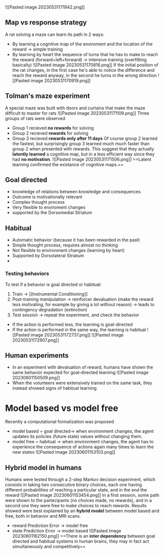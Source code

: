 ![[Pasted image 20230531171942.png]]
## Map vs response strategy
A rat solving a maze can learn its path in 2 ways:
- By learning a cognitive map of the enviroment and the location of the reward -> simple training
- By learning by heart the sequence of turns that he has to make to reach the reward (forward+left+forward)  -> intensive training (overfitting basically)
![[Pasted image 20230531170816.png]]
If the initial position of the rat changes, in the first case he's able to notice the difference and reach the reward anyway, in the second he turns in the wrong direction
![[Pasted image 20230531170919.png]]

## Tolman's maze experiment
A special maze was built with doors and curtains that make the maze difficult to master for rats
![[Pasted image 20230531171109.png]]
Three groups of rats were observed
- Group 1 recieved **no rewards** for solving
- Group 2 recieved **rewards** for solving
- Group 3 recieved **rewards only after 11 days**
Of course group 2 learned the fastest, but surprisingly group 3 learned much much faster than group 2 when presented with rewards. This suggest that they actually **latently learned** a cognitive map, but in a less efficient way since they had **no motivation**.
![[Pasted image 20230531171506.png]]
==Latent learning confirmed the existance of cognitive maps.==


## Goal directed
- knowledge of relations between knowledge and consequences
- Outcome is motivationally relevant
- Complex thought process
- Very flexible to enviroment changes
- supported by the Dorsomedial Striatum
## Habitual
- Automatic behavior (because it has been rewarded in the past)
- Simple thought process, requires almost no thinking
- Not flexible to environment changes (learning by heart)
- Supported by Dorsolateral Striatum
- 
### Testing behaviors
To test if a behavior is goal directed or habitual:
1. Train -> [[Instrumental Conditioning]]
2. Post-training manipulation -> reinforcer devaluation (make the reward less motivating, for example by giving a lot without reason) -> leads to contingency degradation (extinction)
3. Test session -> repeat the experiment, and check the behavior
- If the action is performed less, the learning is goal-directed
- If the action is performed in the same way, the learning is habitual
![[Pasted image 20230531172737.png]]
![[Pasted image 20230531172907.png]]
## Human experiments
- In an experiment with devaluation of reward, humans have shown the same behavior expected for goal-directed learning
![[Pasted image 20230601150509.png]]
- When the volunteers were extensively trained on the same task, they instead showed signs of habitual learning
# Model based vs model free 
Recently a computational formalization was proposed 
- model based = goal directed-> when environment changes, the agent updates its policies (future state) values without changing them.
- model free = habitual -> when environment changes, the agent has to experience the consequence of actions again many times to learn the new states
![[Pasted image 20230601153103.png]]
## Hybrid model in humans
Humans were tested through a 2-step Markov decision experiment, which consists in taking two consecutive binary choices, each one having different probabilities of reaching a particular state, and in the end the reward
![[Pasted image 20230601153454.png]]
In a first session, some path were shown to the partecipants (no choices made, no rewards), and in a second one they were free to make choices to reach rewards. 
Results showed were best explained by an **hybrid model** between model based and free, both in behavior and MRI scans.
- reward Prediction Error -> model free
- state Prediction Error -> model based
![[Pasted image 20230601162150.png]]
==There is an **inter dependency** between goal directed and habitual systems in human brains, they may in fact act simultaneously and competitively==